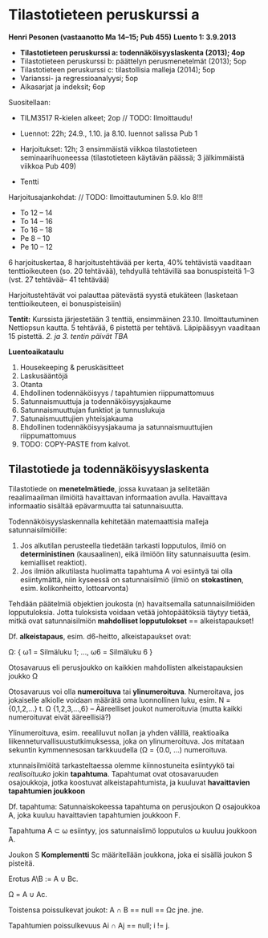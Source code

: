 # Tilastotieteen peruskurssi a #

**Henri Pesonen (vastaanotto Ma 14&ndash;15; Pub 455)**
**Luento 1: 3.9.2013**

* **Tilastotieteen peruskurssi a: todennäköisyyslaskenta (2013); 4op**
* Tilastotieteen peruskurssi b: päättelyn perusmenetelmät (2013); 5op
* Tilastotieteen peruskurssi c: tilastollisia malleja (2014); 5op
* Varianssi- ja regressioanalyysi; 5op
* Aikasarjat ja indeksit; 6op

Suositellaan:

* TILM3517 R-kielen alkeet; 2op // TODO: Ilmoittaudu!

* Luennot: 22h; 24.9., 1.10. ja 8.10. luennot salissa Pub 1
* Harjoitukset: 12h; 3 ensimmäistä viikkoa tilastotieteen seminaarihuoneessa (tilastotieteen käytävän päässä; 3 jälkimmäistä viikkoa Pub 409)
* Tentti

Harjoitusajankohdat: // TODO: Ilmoittautuminen 5.9. klo 8!!!

* To 12 &ndash; 14
* To 14 &ndash; 16
* To 16 &ndash; 18
* Pe 8 &ndash; 10
* Pe 10 &ndash; 12

6 harjoituskertaa, 8 harjoitustehtävää per kerta, 40% tehtävistä vaaditaan tenttioikeuteen (so. 20 tehtävää), tehdyullä tehtävillä saa bonuspisteitä 1&ndash;3 (vst. 27 tehtävää&ndash; 41 tehtävää)

Harjoitustehtävät voi palauttaa pätevästä syystä etukäteen (lasketaan tenttioikeuteen, ei bonuspisteisiin)

**Tentit:** Kurssista järjestetään 3 tenttiä, ensimmäinen 23.10. Ilmoittautuminen Nettiopsun kautta. 5 tehtävää, 6 pistettä per tehtävä. Läpipääsyyn vaaditaan 15 pistettä. *2. ja 3. tentin päivät TBA*

**Luentoaikataulu**

1. Housekeeping &amp; peruskäsitteet
2. Laskusääntöjä
3. Otanta
4. Ehdollinen todennäköisyys / tapahtumien riippumattomuus
5. Satunnaismuuttuja ja todennäköisyysjakaume
6. Satunnaismuuttujan funktiot ja tunnuslukuja
7. Satunaismuuttujien yhteisjakauma
8. Ehdollinen todennäköisyysjakauma ja satunnaismuuttujien riippumattomuus
9. TODO: COPY-PASTE from kalvot.

## Tilastotiede ja todennäköisyyslaskenta ##

Tilastotiede on **menetelmätiede**, jossa kuvataan ja selitetään reaalimaailman ilmiöitä havaittavan informaation avulla. Havaittava informaatio sisältää epävarmuutta tai satunnaisuutta.

Todennäköisyyslaskennalla kehitetään matemaattisia malleja satunnaisilmiöille:

1. Jos alkutilan perusteella tiedetään tarkasti lopputulos, ilmiö on **deterministinen** (kausaalinen), eikä ilmiöön liity satunnaisuutta (esim. kemialliset reaktiot).
2. Jos ilmiön alkutilasta huolimatta tapahtuma A voi esiintyä tai olla esiintymättä, niin kyseessä on satunnaisilmiö (ilmiö on **stokastinen**, esim. kolikonheitto, lottoarvonta)

Tehdään päätelmiä objektien joukosta (n) havaitsemalla satunnaisilmiöiden lopputuloksia. Jotta tuloksista voidaan vetää johtopäätöksiä täytyy tietää, mitkä ovat satunnaisilmiön **mahdolliset lopputulokset** == alkeistapaukset! 

Df. **alkeistapaus**, esim. d6-heitto, alkeistapaukset ovat:

&Omega;: { &omega;1 = Silmäluku 1; ..., &omega;6 = Silmäluku 6 }

Otosavaruus eli perusjoukko on kaikkien mahdollisten alkeistapauksien joukko &Omega; 

Otosavaruus voi olla **numeroituva** tai **ylinumeroituva**. Numeroitava, jos jokaiselle alkiolle voidaan määrätä oma luonnollinen luku, esim.
N = {0,1,2,...} t. &Omega; {1,2,3,...,6} &ndash; Ääreelliset joukot numeroituvia (mutta kaikki numeroituvat eivät ääreellisiä?)

Ylinumeroituva, esim. reealiluvut nollan ja yhden välillä, reaktioaika liikenneturvallisuustutkimuksessa, joka on ylinumeroituva. Jos mitataan sekuntin kymmennesosan tarkkuudella (&Omega; = {0.0, ...) numeroituva.

xtunnaisilmiöitä tarkasteltaessa olemme kiinnostuneita esiintyykö tai _realisoituuko_ jokin **tapahtuma**. Tapahtumat ovat otosavaruuden osajoukkoja, jotka koostuvat alkeistapahtumista, ja kuuluvat **havaittavien tapahtumien joukkoon**

Df. tapahtuma: Satunnaiskokeessa tapahtuma on perusjoukon &Omega; osajoukkoa A, joka kuuluu havaittavien tapahtumien joukkoon F.

Tapahtuma A &sub; &omega; esiintyy, jos satunnaislimö lopputulos &omega; kuuluu joukkoon A.

Joukon S **Komplementti** Sc määritellään joukkona, joka ei sisällä joukon S pisteitä.

Erotus A\B := A &cup; Bc.

&Omega; = A &cup; Ac.

Toistensa poissulkevat joukot: A &cap; B == null == &Omega;c jne. jne.

Tapahtumien poissulkevuus Ai &cap; Aj == null; i != j.
